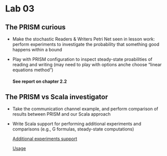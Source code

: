# Lab 03

## The PRISM curious
- Make the stochastic Readers & Writers Petri Net seen in lesson work: perform experiments to investigate the probability that something good happens within a bound
- Play with PRISM configuration to inspect steady-state proabilities of reading and writing (may need to play with options anche choose “linear equations method”)

  #### See report on chapter 2.2

## The PRISM vs Scala investigator
- Take the communication channel example, and perform comparison of results between PRISM and our Scala approach
- Write Scala support for performing additional experiments and comparisons (e.g., G formulas, steady-state computations)

  [Additional experiments support](https://github.com/federicomazzini3/pervasive-computing-part2-lab/blob/03-solutions/src/main/scala/pc/modelling/CTMCAnalysis.scala)

  [Usage](https://github.com/federicomazzini3/pervasive-computing-part2-lab/blob/03-solutions/src/main/scala/pc/examples/StochasticChannelExperiment.scala)
